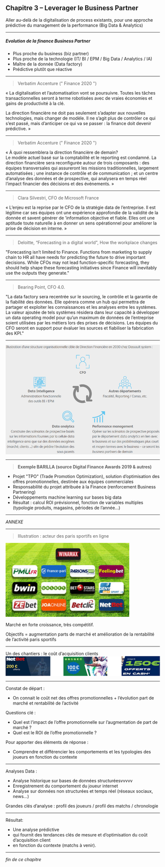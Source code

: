 ## Chapitre 3 – Leverager le Business Partner
Aller au-delà de la digitalisation de process existants, pour une approche prédictive du management de la performance (Big Data & Analytics)

----

##### Evolution de la finance Business Partner     

- Plus proche du business (biz partner)
- Plus proche de la technologie (IT/ BI / EPM / Big Data / Analytics / IA)
- Maître de la donnée (Data factory)
- Prédictive plutôt que réactive

----

> Verbatim Accenture (" Finance 2020 ")    

« La digitalisation et l’automatisation vont se poursuivre. Toutes les tâches transactionnelles seront à terme robotisées avec de vraies économies et gains de productivité à la clé. 

La direction financière ne doit pas seulement s’adapter aux nouvelles technologies, mais changer de modèle. Il ne s’agit plus de contrôler ce qui s’est passé, mais d’anticiper ce qui va se passer : la finance doit devenir prédictive. » 

----

> Verbatim Accenture (" Finance 2020 ")    

« À quoi ressemblera la direction financière de demain?   
Le modèle actuel basé sur la comptabilité et le reporting est condamné. La direction financière sera reconfigurée autour de trois composants : des équipes transversales qui assureront les missions traditionnelles, largement automatisées ; une instance de contrôle et de communication ; et un centre d’analyse des données et de prospective, qui analysera en temps réel l’impact financier des décisions et des événements. »

----

> Clara Silvestri, CFO de Microsoft France    

« L’enjeu est la reprise par le CFO de la stratégie data de l’entreprise. Il est légitime car ses équipes ont une expérience approfondie de la validité de la donnée et savent générer de ’information objective et fiable. Elles ont une aptitude toute naturelle à en donner un sens opérationnel pour améliorer la prise de décision en interne. »     

----

> Deloitte, “Forecasting in a digital world", How the workplace changes    

"Forecasting isn’t limited to Finance. Functions from marketing to supply chain to HR all have needs for predicting the future to drive important decisions. While CFOs may not lead function-specific forecasting, they should help shape these forecasting initiatives since Finance will inevitably use the outputs they generate." 

----

> Bearing Point, CFO 4.0.    

"La data factory sera recentrée sur le sourcing, le contrôle et la garantie de la fiabilité des données. Elle opérera comme un hub qui permettra de partager et exploiter les connaissances et les analyses entre les systèmes. La valeur ajoutée de tels systèmes résidera dans leur capacité à développer un data operating model pour qu’un maximum de données de l’entreprise soient utilisées par les métiers lors des prises de décisions. Les équipes du CFO seront en support pour évaluer les sources et fiabiliser la fabrication des KPI."

----

<img src="images/DF_DS.png" style="background:none; border:none; box-shadow:none;"/>

----

> **Exemple BARILLA (source Digital Finance Awards 2019 & autres)**     

- Projet "TPO" (Trade Promotion Optimization), solution d’optimisation des offres promotionnelles, destinée aux équipes commerciales
- Responsabilité du projet attribuée à la Finance (renforcement Business Partnering)
- Développements machine learning sur bases big data
- Résultat : calcul ROI prévisionnel, fonction de variables multiples (typologie produits, magasins, périodes de l’année…)

----

*ANNEXE*

----

> Illustration : acteur des paris sportifs en ligne    

<img src="images/FDJ1.png" style="background:none; border:none; box-shadow:none;"/>    

Marché en forte croissance, très compétitif.     

Objectifs = augmentation parts de marché et amélioration de la rentabilité de l’activité paris sportifs

----

Un des chantiers : le coût d’acquisition clients
<img src="images/FDJ2.png" style="background:none; border:none; box-shadow:none;"/>

----

Constat de départ :    
- On connait le coût net des offres promotionnelles + l’évolution part de marché et rentabilité de l’activité     

Questions clé : 
- Quel est l’impact de l’offre promotionnelle sur l’augmentation de part de marché ?
- Quel est le ROI de l’offre promotionnelle ?     

Pour apporter des éléments de réponse :   
- Comprendre et différencier les comportements et les typologies des joueurs en fonction du contexte   

----

Analyses Data :
-	Analyse historique sur bases de données structuréesvvvvv   
-	Enregistrement du comportement du joueur internet   
-	Analyse sur données non structurées et temps réel (réseaux sociaux, news…)   

Grandes clés d’analyse : profil des joueurs / profil des matchs / chronologie    

----

Résultat: 
-	Une analyse prédictive   
-	qui fournit des tendances clés de mesure et d’optimisation du coût d’acquisition client    
-	en fonction du contexte (matchs à venir). 

----

*fin de ce chapitre*
